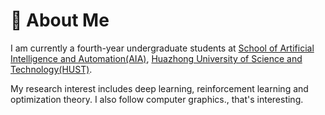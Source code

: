 # 🌟 About Me

I am currently a fourth-year undergraduate students at [School of Artificial Intelligence and Automation(AIA)](http://english.aia.hust.edu.cn/index.htm), [Huazhong University of Science and Technology(HUST)](https://english.hust.edu.cn/). 

<!-- I will join the [Intelligent Manufacturing and Data Science Lab](http://imds.aia.hust.edu.cn/English/Home.htm) in September 2024 , advised by Prof. Renzhi Lu. -->


My research interest includes deep learning, reinforcement learning and optimization theory. I also follow computer graphics., that's interesting.

